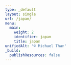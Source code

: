 ```yaml
---
type: _default
layout: single
url: /japan/
menu:
  main:
    weight: 2
    identifier: japan
    title: japan
unifiedAlt: '© Michael Than'
_build:
  publishResources: false
---
```

